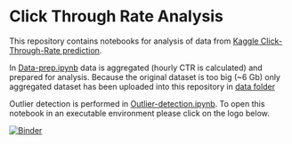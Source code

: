 # Click Through Rate Analysis

This repository contains notebooks for analysis of data from [Kaggle Click-Through-Rate prediction](https://www.kaggle.com/c/avazu-ctr-prediction/data).

In [Data-prep.ipynb](https://github.com/tatyana-perlova/Click-Through-Rate-Analysis/blob/master/notebooks/Data-prep.ipynb) data is aggregated (hourly CTR is calculated) and prepared for analysis. Because the original dataset is too big (~6 Gb) only aggregated dataset has been uploaded into this repository in [data folder](https://github.com/tatyana-perlova/Click-Through-Rate-Analysis/tree/master/data)

Outlier detection is performed in [Outlier-detection.ipynb](https://github.com/tatyana-perlova/Click-Through-Rate-Analysis/blob/master/notebooks/Outlier-detection.ipynb). To open this notebook in an executable environment please click on the logo below. 

[![Binder](https://mybinder.org/badge_logo.svg)](https://hub.gke.mybinder.org/user/tatyana-perlova-h-rate-analysis-oelxin48/notebooks/notebooks/Outlier-detection.ipynb)
